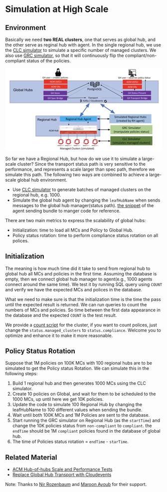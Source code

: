 # Simulation at High Scale

## Environment

Basically we need **two REAL clusters**, one that serves as global hub, and the other serve as reginal hub with agent. In the single regional hub, we use the [CLC simulator](https://github.com/hanqiuzh/acm-clc-scale) to simulate a specific number of managed clusters. We also use [GRC simulator](https://github.com/stolostron/grc-simulator), so that it will continuously flip the compliant/non-compliant status of the policies. 

![Scale Test Environment](doc/architecture/scale-tests-environment-arch.png)

So far we have a Regional Hub, but how do we use it to simulate a large-scale cluster? Since the transport status path is very sensitive to the performance, and represents a scale larger than spec path, therefore we simulate this path. The following two ways are combined to achieve a large-scale global hub environment.

- Use [CLC simulator](https://github.com/hanqiuzh/acm-clc-scale) to generate batches of managed clusters on the regional hub, e.g. 1000.
- Simulate the global hub agent by changing the `leafHubName` when sends messages to the global hub manager(status path). [the snippet](https://github.com/stolostron/leaf-hub-status-sync/blob/51cffef679da0a38a2bb888bd3828b9782dfbb4c/pkg/controller/generic/generic_status_sync_controller.go#L255-L272) of the agent sending bundle to manger code for reference.

There are two main metrics to express the scalability of global hubs:
- Initialization: time to load all MCs and Policy to Global Hub.
- Policy status rotation: time to perform compliance status rotation on all polices.

## Initialization

The meaning is how much time did it take to send from regional hub to global hub all MCs and policies in the first time. Assuming the database is empty, then 
we connect global hub manager to agent(e.g., 1000 agents connect around the same time). We test it by running SQL query using `COUNT` and verify we have the expected MCs and polices in the database.

What we need to make sure is that the initialization time is the time the pass until the expected result is returned. We can run queries to count the numbers of MCs and policies. So time between the first data appearance in the database and the expected `COUNT` is the test result. 

We provide a [count script](cluster-stopwatch.sh) for the cluster, if you want to count polices, just change the `status.managed_clusters` to `status.compliance`. Welcome you to optimize and enhance it to make it more reasonable.

## Policy Status Rotation

Suppose that 1M policies on 100K MCs with 100 regional hubs are to be simulated to get the Policy status Rotation. We can simulate this in the following steps:

1. Build 1 regional hub and then generates 1000 MCs using the CLC simulator.
2. Create 10 policies on Global, and wait for them to be scheduled to the 1000 MCs, up until here we get 10K policies.
3. Update the code to simulate 100 Regional Hub by changing the leafHubName to 100 different values when sending the bundle.
4. Wait until both 100K MCs and 1M Policies are sent to the database. 
5. Start running the GRC simulator on Regional Hub (as the `startTime`) and change the 10K policies status from `non-compliant` to `compliant`. the `endTime` should be 1M `compliant` policies found in the database of global hub.
6. The time of Policies status rotation = `endTime` - `starTime`.

## Related Material
- [ACM Hub-of-hubs Scale and Performance Tests](https://docs.google.com/presentation/d/1z6hESoacKRHuBQ-7I8nqWBuMnw7Z6CAw/edit#slide=id.p1)
- [Replace Global Hub Transport with Cloudevents](https://github.com/stolostron/multicluster-global-hub/issues/310)

Note: Thanks to [Nir Rozenbaum](https://github.com/nirrozenbaum) and [Maroon Ayoub](https://github.com/vMaroon) for their support.